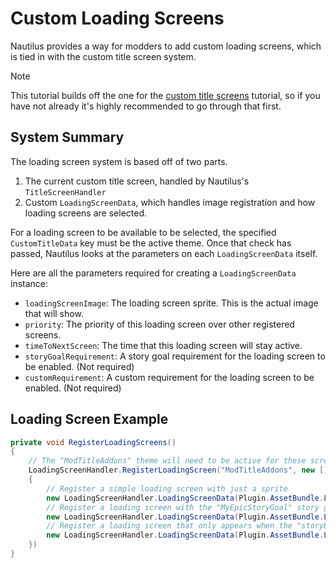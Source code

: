 # Custom Loading Screens

Nautilus provides a way for modders to add custom loading screens, which is tied in with the custom title screen system.
> [!NOTE]
> This tutorial builds off the one for the [custom title screens](title-addons.md) tutorial, so if you have not already it's highly recommended to go through that first.

## System Summary

The loading screen system is based off of two parts.
1. The current custom title screen, handled by Nautilus's `TitleScreenHandler`
2. Custom `LoadingScreenData`, which handles image registration and how loading screens are selected.

For a loading screen to be available to be selected, the specified `CustomTitleData` key must be the active theme. Once that check has passed, Nautilus looks at the parameters on each `LoadingScreenData` itself.

Here are all the parameters required for creating a `LoadingScreenData` instance:
- `loadingScreenImage`: The loading screen sprite. This is the actual image that will show.
- `priority`: The priority of this loading screen over other registered screens.
- `timeToNextScreen`: The time that this loading screen will stay active.
- `storyGoalRequirement`: A story goal requirement for the loading screen to be enabled. (Not required)
- `customRequirement`: A custom requirement for the loading screen to be enabled. (Not required)

## Loading Screen Example

```csharp
private void RegisterLoadingScreens()
{
    // The "ModTitleAddons" theme will need to be active for these screens to show up
    LoadingScreenHandler.RegisterLoadingScreen("ModTitleAddons", new []
    {
        // Register a simple loading screen with just a sprite
        new LoadingScreenHandler.LoadingScreenData(Plugin.AssetBundle.LoadAsset<Sprite>("LoadingSprite1")),
        // Register a loading screen with the "MyEpicStoryGoal" story goal requirement
        new LoadingScreenHandler.LoadingScreenData(Plugin.AssetBundle.LoadAsset<Sprite>("LoadingSprite2"), storyGoalRequirement: "MyEpicStoryGoal"),
        // Register a loading screen that only appears when the "storyBool" in the mod's save data is set to true
        new LoadingScreenHandler.LoadingScreenData(Plugin.AssetBundle.LoadAsset<Sprite>("LoadingSprite3"), customRequirement: () => Plugin.SaveData.storyBool),
    })
}
```